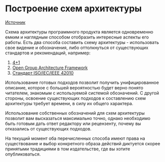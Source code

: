 # Построение схем архитектуры

[Источник](https://stepik.org/course/10524/)

Схема архитектуры программного продукта является одновременно емким и наглядным способом отобразить интересные аспекты его работы. Есть два способа составить схему архитектуры - использовать свое видение и обозначения, либо оттолкнуться от существующих стандартов и рекомендаций, например:

1. [4+1](https://www.cs.ubc.ca/~gregor/teaching/papers/4+1view-architecture.pdf)
2. [Open Group Architecture Framework](http://pubs.opengroup.org/architecture/togaf9-doc/arch/)
3. [Стандарт ISO/IEC/IEEE 42010](https://www.iso.org/ru/standard/50508.html)

Использование готовых подходов позволит получить унифицированное описание, которое с большей вероятностью будет верно понято читателем, знакомым с используемой системой обозначений. С другой стороны, освоение существующих подходов к составлению схем архитектуры требует времени, в силу их общего характера.

Использование собственных обозначений для схем архитектуры позволит вам высказаться максимально точно, однако необходимо быть готовым дать ответ редактору или рецензенту, почему вы отказались от существующих подходов.

На текущий момент оба перечисленных способа имеют права на существование и выбор конкретного образа действий диктуется скорее принятыми традициями в том издательстве, где вы хотите опубликоваться.

